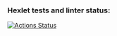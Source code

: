 ### Hexlet tests and linter status:
[![Actions Status](https://github.com/kufex/qa-engineer-project-84/actions/workflows/hexlet-check.yml/badge.svg)](https://github.com/kufex/qa-engineer-project-84/actions)